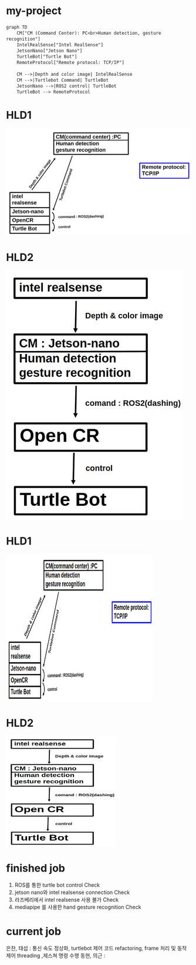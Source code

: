 # my-project
```mermaid
graph TD
    CM["CM (Command Center): PC<br>Human detection, gesture recognition"]
    IntelRealSense["Intel RealSense"]
    JetsonNano["Jetson Nano"]
    TurtleBot["Turtle Bot"]
    RemoteProtocol["Remote protocol: TCP/IP"]

    CM -->|Depth and color image| IntelRealSense
    CM -->|Turtlebot Command| TurtleBot
    JetsonNano -->|ROS2 control| TurtleBot
    TurtleBot --> RemoteProtocol
```

# HLD1
![HDL1](./HLD1.png)


# HLD2
![HDL2](./HLD2.png)



# HLD1
<img src="./HLD1.png" alt="이미지 설명" width="400" height="400"/>

# HLD2
<img src="./HLD2.png" alt="이미지 설명" width="300" height="300"/>




# finished job
1. ROS를 통한 turtle bot control Check
2. jetson nano와 intel realsense connection Check
3. 라즈베리에서 intel realsense 사용 불가 Check
4. mediapipe 를 사용한 hand gesture recognition Check


# current job
은찬, 태섭 : 통신 속도 정상화, turtlebot 제어 코드 refactoring, frame 처리 및 동작 제어 threading ,제스쳐 명령 수행
동현, 의근 : 
